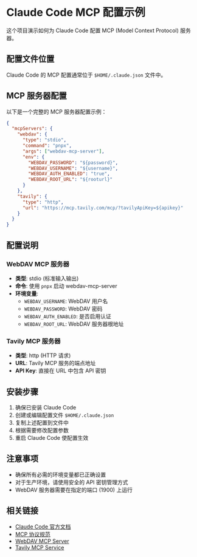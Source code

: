 # Claude Code MCP 配置示例

这个项目演示如何为 Claude Code 配置 MCP (Model Context Protocol) 服务器。

## 配置文件位置

Claude Code 的 MCP 配置通常位于 `$HOME/.claude.json` 文件中。

## MCP 服务器配置

以下是一个完整的 MCP 服务器配置示例：

```json
{
  "mcpServers": {
    "webdav": {
      "type": "stdio",
      "command": "pnpx",
      "args": ["webdav-mcp-server"],
      "env": {
        "WEBDAV_PASSWORD": "${password}",
        "WEBDAV_USERNAME": "${username}",
        "WEBDAV_AUTH_ENABLED": "true",
        "WEBDAV_ROOT_URL": "${rooturl}"
      }
    },
    "tavily": {
      "type": "http",
      "url": "https://mcp.tavily.com/mcp/?tavilyApiKey=${apikey}"
    }
  }
}
```

## 配置说明

### WebDAV MCP 服务器
- **类型**: stdio (标准输入输出)
- **命令**: 使用 `pnpx` 启动 webdav-mcp-server
- **环境变量**:
  - `WEBDAV_USERNAME`: WebDAV 用户名
  - `WEBDAV_PASSWORD`: WebDAV 密码
  - `WEBDAV_AUTH_ENABLED`: 是否启用认证
  - `WEBDAV_ROOT_URL`: WebDAV 服务器根地址

### Tavily MCP 服务器
- **类型**: http (HTTP 请求)
- **URL**: Tavily MCP 服务的端点地址
- **API Key**: 直接在 URL 中包含 API 密钥

## 安装步骤

1. 确保已安装 Claude Code
2. 创建或编辑配置文件 `$HOME/.claude.json`
3. 复制上述配置到文件中
4. 根据需要修改配置参数
5. 重启 Claude Code 使配置生效

## 注意事项

- 确保所有必需的环境变量都已正确设置
- 对于生产环境，请使用安全的 API 密钥管理方式
- WebDAV 服务器需要在指定的端口 (1900) 上运行

## 相关链接

- [Claude Code 官方文档](https://docs.claude.com/)
- [MCP 协议规范](https://modelcontextprotocol.io/)
- [WebDAV MCP Server](https://github.com/your-webdav-mcp-repo)
- [Tavily MCP Service](https://tavily.com/)
